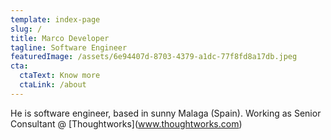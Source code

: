 ```yaml
---
template: index-page
slug: /
title: Marco Developer
tagline: Software Engineer
featuredImage: /assets/6e94407d-8703-4379-a1dc-77f8fd8a17db.jpeg
cta:
  ctaText: Know more
  ctaLink: /about
---
```

He is software engineer, based in sunny Malaga (Spain). Working as Senior Consultant @ \[Thoughtworks](www.thoughtworks.com)